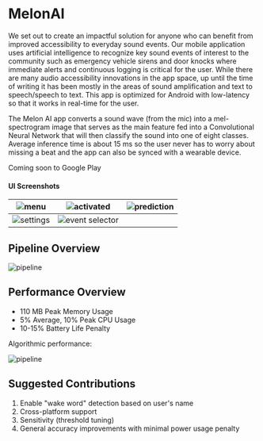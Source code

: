 # MelonAI

We set out to create an impactful solution for anyone who can benefit from improved accessibility to everyday sound events.  Our mobile application uses artificial intelligence to recognize key sound events of interest to the community such as emergency vehicle sirens and door knocks where immediate alerts and continuous logging is critical for the user.  While there are many audio accessibility innovations in the app space, up until the time of writing it has been mostly in the areas of sound amplification and text to speech/speech to text.  This app is optimized for Android with low-latency so that it works in real-time for the user. 

The Melon AI app converts a sound wave (from the mic) into a mel-spectrogram image that serves as the main feature fed into a Convolutional Neural Network that will then classify the sound into one of eight classes. Average inference time is about 15 ms so the user never has to worry about missing a beat and the app can also be synced with a wearable device.

Coming soon to Google Play

#### UI Screenshots

| ![menu](https://github.com/stp8954/AwesomeAI/blob/master/image/image1.jpg) | ![activated](https://github.com/stp8954/AwesomeAI/blob/master/image/image2.jpg) | ![prediction](https://github.com/stp8954/AwesomeAI/blob/master/image/image3.jpg) |
| - | - | - |
| ![settings](https://github.com/stp8954/AwesomeAI/blob/master/image/image4.jpg) | ![event selector](https://github.com/stp8954/AwesomeAI/blob/master/image/image5.jpg) | |

## Pipeline Overview

![pipeline](https://github.com/stp8954/AwesomeAI/blob/master/image/pipeline.png)

## Performance Overview

 - 110 MB Peak Memory Usage
 - 5% Average, 10% Peak CPU Usage
 - 10-15% Battery Life Penalty
 
Algorithmic performance:

![pipeline](https://github.com/stp8954/AwesomeAI/blob/master/image/performance.png)

## Suggested Contributions

1. Enable "wake word" detection based on user's name
2. Cross-platform support
3. Sensitivity (threshold tuning)
4. General accuracy improvements with minimal power usage penalty

